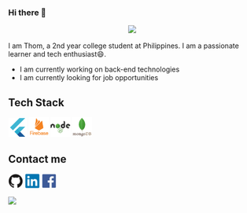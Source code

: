 ### Hi there 👋
<p align= "center">
<img src= "https://steamuserimages-a.akamaihd.net/ugc/2422250350101248810/4FB27DE025C123ACF90706D096FAD126F703B34C/">
</p>

I am Thom, a 2nd year college student at Philippines. I am a passionate learner and tech enthusiast😄.

- I am currently working on back-end technologies
- I am currently looking for job opportunities

## Tech Stack
<img src= "https://raw.githubusercontent.com/devicons/devicon/master/icons/flutter/flutter-original.svg" height= "38">	<img src= "https://raw.githubusercontent.com/devicons/devicon/master/icons/firebase/firebase-plain-wordmark.svg" height= "40">	<img src= "https://raw.githubusercontent.com/devicons/devicon/master/icons/nodejs/nodejs-original-wordmark.svg" height= "40">	<img src= "https://raw.githubusercontent.com/devicons/devicon/master/icons/mongodb/mongodb-original-wordmark.svg" height= "40">

## Contact me
<img src= "https://raw.githubusercontent.com/devicons/devicon/master/icons/github/github-original.svg" height= "30"> <a href= "https://www.linkedin.com/in/tcbello/"><img src= "https://raw.githubusercontent.com/devicons/devicon/master/icons/linkedin/linkedin-original.svg" height= "30"></a>	<a href= "https://www.facebook.com/SxzOtaku/"><img src= "https://raw.githubusercontent.com/devicons/devicon/master/icons/facebook/facebook-plain.svg" height= "30"></a>

![](https://komarev.com/ghpvc/?username=tcbello&label=PROFILE+VIEWS&style=flat-square&color=2196f3)
